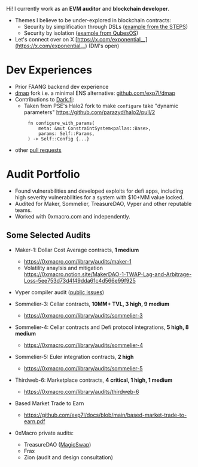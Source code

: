 Hi! I currently work as an **EVM auditor** and **blockchain developer**.

* Themes I believe to be under-explored in blockchain contracts:
  * Security by simplification through DSLs ([example from the STEPS](https://tinlizzie.org/VPRIPapers/tr2012001_steps.pdf))
  * Security by isolation ([example from QubesOS](https://t.co/DuWNrTnv76))
 * Let's connect over on X [https://x.com/exponential__](https://x.com/exponential__) (DM's open)

# Dev Experiences

* Prior FAANG backend dev experience
* [dmap](https://github.com/dapphub/dmap/) fork i.e. a minimal ENS alternative: [github.com/exp7l/dmap](https://github.com/exp7l/dmap)
* Contributions to [Dark.fi](https://dark.fi/):
  * Taken from PSE's Halo2 fork to make `configure` take "dynamic parameters" https://github.com/parazyd/halo2/pull/2
```
        fn configure_with_params(
            meta: &mut ConstraintSystem<pallas::Base>,
            params: Self::Params,
        ) -> Self::Config {...}
```
  * other [pull requests](https://github.com/darkrenaissance/darkfi/pulls?q=author%3Afreeranged3v+)


# Audit Portfolio

* Found vulnerabilities and developed exploits for defi apps, including high severity vulnerabilities for a system with $10+MM value locked.
* Audited for Maker, Sommelier, TreasureDAO, Vyper and other reputable teams.
* Worked with 0xmacro.com and independently.

## Some Selected Audits

* Maker-1: Dollar Cost Average contracts, **1 medium**
  * https://0xmacro.com/library/audits/maker-1
  * Volatility anaylsis and mitigation https://0xmacro.notion.site/MakerDAO-1-TWAP-Lag-and-Arbitrage-Loss-5ee753d73d4f49dda61c4d566e99f925
 
* Vyper compiler audit ([public issues](https://github.com/vyperlang/vyper/issues?q=is%3Aissue+is%3Aclosed+author%3Aexp7l))
   
* Sommelier-3: Cellar contracts, **10MM+ TVL, 3 high, 9 medium**
  * https://0xmacro.com/library/audits/sommelier-3
  
* Sommelier-4: Cellar contracts and Defi protocol integrations, **5 high, 8 medium**
  * https://0xmacro.com/library/audits/sommelier-4
  
* Sommelier-5: Euler integration contracts, **2 high**
  * https://0xmacro.com/library/audits/sommelier-5
  
* Thirdweb-6: Marketplace contracts, **4 critical, 1 high, 1 medium**
  * https://0xmacro.com/library/audits/thirdweb-6
 
* Based Market Trade to Earn
  * https://github.com/exp7l/docs/blob/main/based-market-trade-to-earn.pdf

* 0xMacro private audits:
  * TreasureDAO ([MagicSwap](https://treasuredao.substack.com/p/magicswap-the-first-amm-with-universal))
  * Frax
  * Zion (audit and design consultation)
